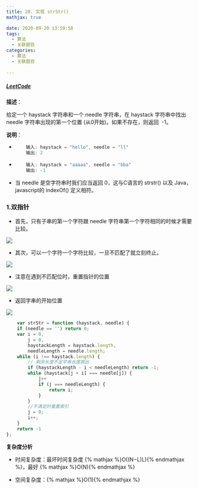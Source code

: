 ```yaml
---
title: 28. 实现 strStr()
mathjax: true

date: 2020-09-20 13:59:58
tags:
  - 算法
  - 关联题目
categories:
  - 算法
  - 关联题目
  
---
```


##### [LeetCode](https://leetcode-cn.com/problems/implement-strstr/)

**描述**：

给定一个 haystack 字符串和一个 needle 字符串，在 haystack 字符串中找出 needle 字符串出现的第一个位置 (从0开始)。如果不存在，则返回  -1。

**说明**：

+ 
    ```javascript
        输入: haystack = "hello", needle = "ll"
        输出: 2
    ```

+ 
    ```javascript
        输入: haystack = "aaaaa", needle = "bba"
        输出: -1
    ```
+ 当 needle 是空字符串时我们应当返回 0，这与C语言的 strstr() 以及 Java，javascript的 indexOf() 定义相符。

### 1.双指针

+ 首先，只有子串的第一个字符跟 needle 字符串第一个字符相同的时候才需要比较。

![](0001.png)

+ 其次，可以一个字符一个字符比较，一旦不匹配了就立刻终止。

![](0002.png)

+ 注意在遇到不匹配位时，重置指针的位置

![](0003.png)

+ 返回字串的开始位置

![](0004.png)

```javascript
    var strStr = function (haystack, needle) {
    if (needle == '') return 0;
    var i = 0,
        j = 0,
        haystackLength = haystack.length,
        needleLength = needle.length;
    while (i !== haystack.length) {
        // 剩余长度不足字串长度跳出
        if (haystackLength - i < needleLength) return -1;
        while (haystack[j + i] === needle[j]) {
            j++
            if (j === needleLength) {
                return i;
            }
        }
        //不满足时重置索引
        j = 0;
        i++;
    }
    return -1
};

```

**复杂度分析**

+ 时间复杂度：最坏时间复杂度 {% mathjax %}O((N−L)L){% endmathjax %}，最好  {% mathjax %}O(N){% endmathjax %}

+ 空间复杂度：{% mathjax %}O(1){% endmathjax %}

